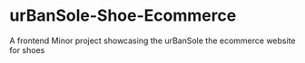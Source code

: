# urBanSole-Shoe-Ecommerce
A frontend Minor project showcasing the urBanSole the ecommerce website for shoes
